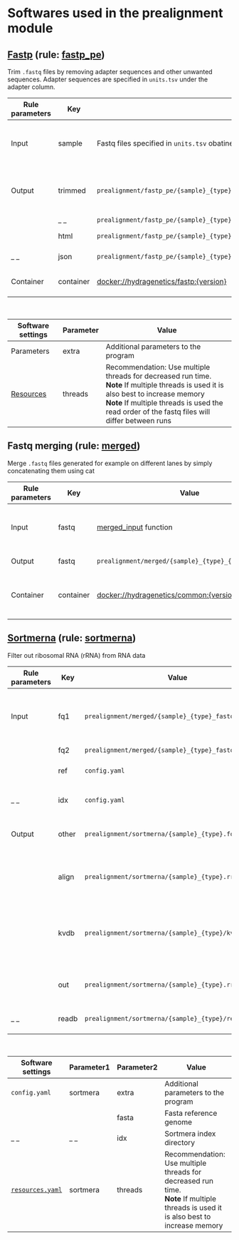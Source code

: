 # Softwares used in the prealignment module

## [Fastp](https://github.com/OpenGene/fastp) (rule: [fastp_pe](https://github.com/hydra-genetics/prealignment/blob/develop/workflow/rules/fastp.smk))
Trim `.fastq` files by removing adapter sequences and other unwanted sequences. Adapter sequences are specified in `units.tsv` under the adapter column.

| Rule parameters | Key | Value | Description |
|-|-|-|-|
| Input | sample | Fastq files specified in `units.tsv` obatined by [get_fastq_file](https://github.com/hydra-genetics/hydra-genetics/blob/develop/hydra_genetics/utils/units.py) | Untrimmed `.fastq` files from the same sample |
| Output | trimmed | `prealignment/fastp_pe/{sample}_{type}_{flowcell}_{lane}_{barcode}_fastq1.fastq.gz` | Trimmed `.fastq` files from the same sample |
| |_ _| `prealignment/fastp_pe/{sample}_{type}_{flowcell}_{lane}_{barcode}_fastq2.fastq.gz` |_ _|
| | html | `prealignment/fastp_pe/{sample}_{type}_{flowcell}_{lane}_{barcode}_fastp.html` | html QC report |
|_ _| json | `prealignment/fastp_pe/{sample}_{type}_{flowcell}_{lane}_{barcode}_fastp.html` | json QC report |
| Container | container | [docker://hydragenetics/fastp:{version}](https://hub.docker.com/r/hydragenetics/fastp) | fastp docker container |

<br />

| Software settings | Parameter | Value |
|-|-|-|
| Parameters | extra | Additional parameters to the program |
| [Resources](https://hydra-genetics.readthedocs.io/en/read_the_docs/config/) | threads | Recommendation: Use multiple threads for decreased run time. <br /> **Note** If multiple threads is used it is also best to increase memory <br /> **Note** If multiple threads is used the read order of the fastq files will differ between runs |


## Fastq merging (rule: [merged](https://github.com/hydra-genetics/prealignment/blob/develop/workflow/rules/merged.smk))
Merge `.fastq` files generated for example on different lanes by simply concatenating them using cat  

| Rule parameters | Key | Value | Description |
|-|-|-|-|
| Input | fastq | [merged_input](https://github.com/hydra-genetics/prealignment/blob/develop/workflow/rules/common.smk) function | Several `.fastq` files from the same sample |
| Output | fastq | `prealignment/merged/{sample}_{type}_{read}.fastq.gz` | Merged `.fastq` file |
| Container | container | [docker://hydragenetics/common:{version}](https://hub.docker.com/r/hydragenetics/common) | General hydra-genetics docker container |

## [Sortmerna](https://github.com/biocore/sortmerna) (rule: [sortmerna](https://github.com/hydra-genetics/prealignment/blob/develop/workflow/rules/sortmerna.smk))
Filter out ribosomal RNA (rRNA) from RNA data  

| Rule parameters | Key | Value | Description |
|-|-|-|-|
| Input | fq1 | `prealignment/merged/{sample}_{type}_fastq1.fastq.gz` | Unfiltered merged `.fastq` files from the same sample |
| | fq2 | `prealignment/merged/{sample}_{type}_fastq1.fastq.gz` |_ _|
| | ref | `config.yaml` | Fasta reference genome |
|_ _| idx | `config.yaml` | Sortmera index directory |
| Output | other | `prealignment/sortmerna/{sample}_{type}.fq.gz` | rRNA filtered merged `.fastq` file |
| | align | `prealignment/sortmerna/{sample}_{type}.rrna.fq.gz` |  Fastq with reads that align to ribosomal rna |
| | kvdb | `prealignment/sortmerna/{sample}_{type}/kvdb` |  workdir kvd with key-value datastore for alignment results |
| | out | `prealignment/sortmerna/{sample}_{type}.rrna.log` |  workdir readb with temporary read info |
|_ _| readb | `prealignment/sortmerna/{sample}_{type}/readb` |  Sortmeras ribosomal log file |

<br />

| Software settings | Parameter1 | Parameter2 | Value |
|-|-|-|-|
| `config.yaml` | sortmera | extra | Additional parameters to the program |
| | | fasta | Fasta reference genome |
|_ _|_ _| idx | Sortmera index directory |
| [`resources.yaml`](https://hydra-genetics.readthedocs.io/en/read_the_docs/config/) | sortmera | threads | Recommendation: Use multiple threads for decreased run time. <br /> **Note** If multiple threads is used it is also best to increase memory |

<br />
